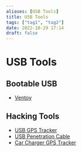 ```yaml
---
aliases: [USB Tools]
title: USB Tools
tags: ["tag1", "tag2"]
date: 2022-10-29 17:14
draft: false
---
```


# USB Tools

## Bootable USB

- [Ventoy](https://github.com/ventoy/Ventoy)

## Hacking Tools

- [USB GPS Tracker](https://www.aliexpress.com/item/1005001759023561.html)
- [USB Penetration Cable](https://shop.hak5.org/products/o-mg-cable-usb-a)
- [Car Charger GPS Tracker](https://www.amazon.com/dp/B077WBM93S)
